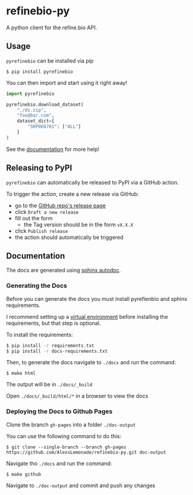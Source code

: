 # refinebio-py

A python client for the refine.bio API.

## Usage

`pyrefinebio` can be installed via pip

```
$ pip install pyrefinebio
```

You can then import and start using it right away!

```python
import pyrefinebio

pyrefinebio.download_dataset(
    "./ds.zip",
    "foo@bar.com",
    dataset_dict={
        "SRP066781": ["ALL"]
    }
)
```

See the [documentation](https://alexslemonade.github.io/refinebio-py/index.html) for more help!

## Releasing to PyPI

`pyrefinebio` can automatically be released to PyPI via a GitHub action.

To trigger the action, create a new release via GitHub:
- go to the [GitHub repo's release page](https://github.com/AlexsLemonade/refinebio-py/releases)
- click `Draft a new release`
- fill out the form
    - the Tag version should be in the form `vX.X.X`
- click `Publish release`
- the action should automatically be triggered

## Documentation

The docs are generated using [sphinx autodoc](https://www.sphinx-doc.org/en/master/usage/extensions/autodoc.html).

### Generating the Docs

Before you can generate the docs you must install pyrefienbio and sphinx requirements.

I recommend setting up a [virtual environment](https://docs.python.org/3/tutorial/venv.html)
before installing the requirements, but that step is optional.

To install the requirements:

```bash
$ pip install -r requirements.txt
$ pip install -r docs-requirements.txt
```

Then, to generate the docs navigate to `./docs` and run the command:

```
$ make html
```

The output will be in `./docs/_build`

Open `./docs/_build/html/*` in a browser to view the docs

### Deploying the Docs to Github Pages

Clone the branch `gh-pages` into a folder `./doc-output`

You can use the following command to do this:

```
$ git clone --single-branch --branch gh-pages https://github.com/AlexsLemonade/refinebio-py.git doc-output
```

Navigate tho `./docs` and run the command:

```
$ make github
```

Navigate to `./doc-output` and commit and push any changes
